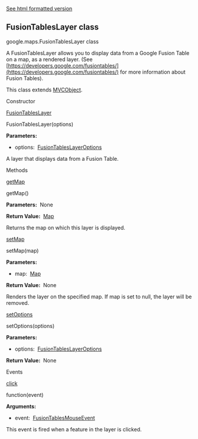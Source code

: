 [See html formatted version](https://huasofoundries.github.io/google-maps-documentation/FusionTablesLayer.html)


FusionTablesLayer class
-----------------------

google.maps.FusionTablesLayer class

A FusionTablesLayer allows you to display data from a Google Fusion Table on a map, as a rendered layer. (See [https://developers.google.com/fusiontables/](https://developers.google.com/fusiontables/) for more information about Fusion Tables).

This class extends [MVCObject](MVCObject.md).

Constructor

[FusionTablesLayer](#FusionTablesLayer.constructor)

FusionTablesLayer(options)

**Parameters:** 

*   options:  [FusionTablesLayerOptions](FusionTablesLayerOptions.md)

A layer that displays data from a Fusion Table.

Methods

[getMap](#FusionTablesLayer.getMap)

getMap()

**Parameters:**  None

**Return Value:**  [Map](Map.md)

Returns the map on which this layer is displayed.

[setMap](#FusionTablesLayer.setMap)

setMap(map)

**Parameters:** 

*   map:  [Map](Map.md)

**Return Value:**  None

Renders the layer on the specified map. If map is set to null, the layer will be removed.

[setOptions](#FusionTablesLayer.setOptions)

setOptions(options)

**Parameters:** 

*   options:  [FusionTablesLayerOptions](FusionTablesLayerOptions.md)

**Return Value:**  None

Events

[click](#FusionTablesLayer.click)

function(event)

**Arguments:** 

*   event:  [FusionTablesMouseEvent](FusionTablesMouseEvent.md)

This event is fired when a feature in the layer is clicked.